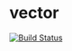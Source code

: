 # vector
[![Build Status](https://travis-ci.org/BURNINGTIGER/vector.svg?branch=master)](https://travis-ci.org/BURNINGTIGER/vector)
